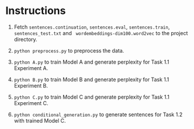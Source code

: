 # Instructions

1. Fetch `sentences.continuation`, `sentences.eval`, `sentences.train`, `sentences_test.txt` and ` wordembeddings-dim100.word2vec` to the project directory.

2. `python preprocess.py` to preprocess the data.

3. `python A.py` to train Model A and generate perplexity for Task 1.1 Experiment A.

4. `python B.py` to train Model B and generate perplexity for Task 1.1 Experiment B.

5. `python C.py` to train Model C and generate perplexity for Task 1.1 Experiment C.

6. `python conditional_generation.py` to generate sentences for Task 1.2 with trained Model C.
